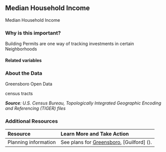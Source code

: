 ## Median Household Income
Median Household Income

### Why is this important?
Building Permits are one way of tracking investments in certain Neighborhoods

#### Related variables


### About the Data
Greensboro Open Data

census tracts 

_**Source**: U.S. Census Bureau, Topologically Integrated Geographic Encoding and Referencing (TIGER) files_

### Additional Resources
| Resource | Learn More and Take Action | 
|:--- | :--- |
|Planning information| See plans for [Greensboro](), [Guilford] ().
